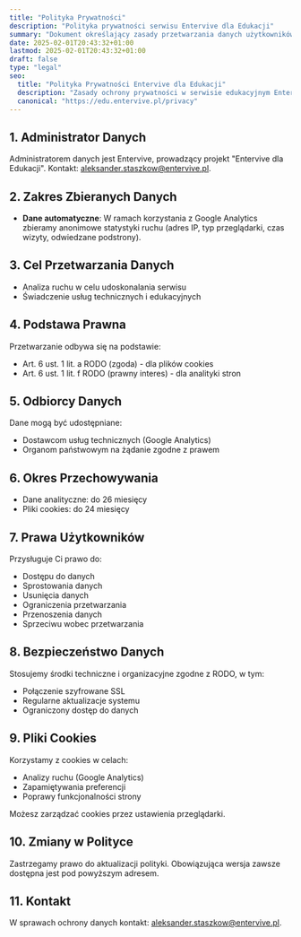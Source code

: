 ```yaml
---
title: "Polityka Prywatności"
description: "Polityka prywatności serwisu Entervive dla Edukacji"
summary: "Dokument określający zasady przetwarzania danych użytkowników serwisu"
date: 2025-02-01T20:43:32+01:00
lastmod: 2025-02-01T20:43:32+01:00
draft: false
type: "legal"
seo:
  title: "Polityka Prywatności Entervive dla Edukacji"
  description: "Zasady ochrony prywatności w serwisie edukacyjnym Entervive"
  canonical: "https://edu.entervive.pl/privacy"
---
```


## 1. Administrator Danych

Administratorem danych jest Entervive, prowadzący projekt "Entervive dla Edukacji". Kontakt: aleksander.staszkow@entervive.pl.

## 2. Zakres Zbieranych Danych

- **Dane automatyczne**: W ramach korzystania z Google Analytics zbieramy anonimowe statystyki ruchu (adres IP, typ przeglądarki, czas wizyty, odwiedzane podstrony).

## 3. Cel Przetwarzania Danych

- Analiza ruchu w celu udoskonalania serwisu
- Świadczenie usług technicznych i edukacyjnych

## 4. Podstawa Prawna

Przetwarzanie odbywa się na podstawie:

- Art. 6 ust. 1 lit. a RODO (zgoda) - dla plików cookies
- Art. 6 ust. 1 lit. f RODO (prawny interes) - dla analityki stron

## 5. Odbiorcy Danych

Dane mogą być udostępniane:

- Dostawcom usług technicznych (Google Analytics)
- Organom państwowym na żądanie zgodne z prawem

## 6. Okres Przechowywania

- Dane analityczne: do 26 miesięcy
- Pliki cookies: do 24 miesięcy

## 7. Prawa Użytkowników

Przysługuje Ci prawo do:

- Dostępu do danych
- Sprostowania danych
- Usunięcia danych
- Ograniczenia przetwarzania
- Przenoszenia danych
- Sprzeciwu wobec przetwarzania

## 8. Bezpieczeństwo Danych

Stosujemy środki techniczne i organizacyjne zgodne z RODO, w tym:

- Połączenie szyfrowane SSL
- Regularne aktualizacje systemu
- Ograniczony dostęp do danych

## 9. Pliki Cookies

Korzystamy z cookies w celach:

- Analizy ruchu (Google Analytics)
- Zapamiętywania preferencji
- Poprawy funkcjonalności strony

Możesz zarządzać cookies przez ustawienia przeglądarki.

## 10. Zmiany w Polityce

Zastrzegamy prawo do aktualizacji polityki. Obowiązująca wersja zawsze dostępna jest pod powyższym adresem.

## 11. Kontakt

W sprawach ochrony danych kontakt: aleksander.staszkow@entervive.pl.
